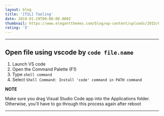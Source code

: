 ```yaml
---
layout: blog
title: '[TIL] Tooling'
date: 2019-01-29T00:00:00.000Z
thumbnail: https://www.elegantthemes.com/blog/wp-content/uploads/2015/04/web-development-tools.jpg
rating: '5'
---
```


---

## Open file using vscode by `code file.name`

1. Launch VS code
2. Open the Command Palette (F1)
3. Type `shell command`
4. Select `Shell Command: Install 'code' command in PATH command`

**NOTE**

Make sure you drag Visual Studio Code app into the Applications folder. Otherwise, you'll have to go through this process again after reboot

---